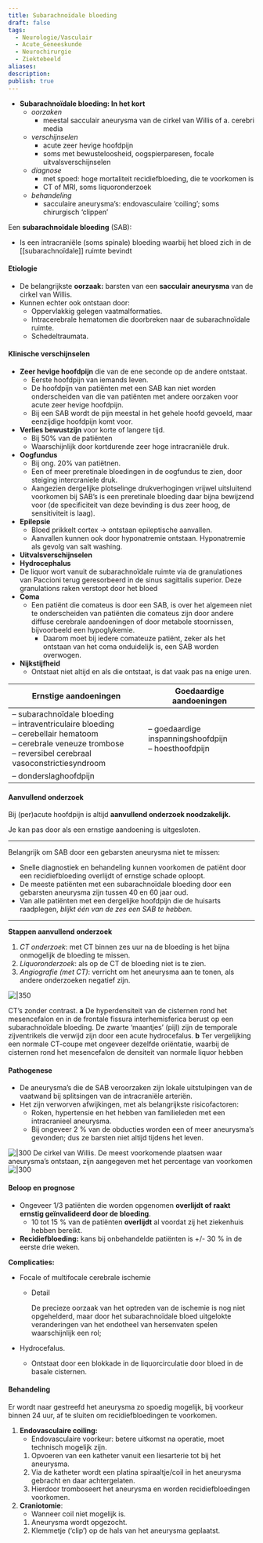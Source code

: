 ```yaml
---
title: Subarachnoïdale bloeding
draft: false
tags:
  - Neurologie/Vasculair
  - Acute_Geneeskunde
  - Neurochirurgie
  - Ziektebeeld
aliases: 
description: 
publish: true
---
```



- **Subarachnoïdale bloeding: In het kort**
    - *oorzaken*
	    - meestal sacculair aneurysma van de cirkel van Willis of a. cerebri media
    - *verschijnselen*
	    - acute zeer hevige hoofdpijn
	    - soms met bewusteloosheid, oogspierparesen, focale uitvalsverschijnselen
    - *diagnose*
	    - met spoed: hoge mortaliteit recidiefbloeding, die te voorkomen is
	    - CT of MRI, soms liquoronderzoek
    - *behandeling*
	    - sacculaire aneurysma’s: endovasculaire ‘coiling’; soms chirurgisch ‘clippen’

Een **subarachnoïdale bloeding** (SAB):

- Is een intracraniële (soms spinale) bloeding waarbij het bloed zich in de [[subarachnoïdale]] ruimte bevindt

#### Etiologie

- De belangrijkste **oorzaak:** barsten van een **sacculair aneurysma** van de cirkel van Willis.
- Kunnen echter ook ontstaan door:
    - Oppervlakkig gelegen vaatmalformaties.
    - Intracerebrale hematomen die doorbreken naar de subarachnoïdale ruimte.
    - Schedeltraumata.

#### **Klinische verschijnselen**

- **Zeer hevige hoofdpijn** die van de ene seconde op de andere ontstaat.
    - Eerste hoofdpijn van iemands leven.
    - De hoofdpijn van patiënten met een SAB kan niet worden onderscheiden van die van patiënten met andere oorzaken voor acute zeer hevige hoofdpijn.
    - Bij een SAB wordt de pijn meestal in het gehele hoofd gevoeld, maar eenzijdige hoofdpijn komt voor.
- **Verlies bewustzijn** voor korte of langere tijd.
    - Bij 50% van de patiënten
    - Waarschijnlijk door kortdurende zeer hoge intracraniële druk.
- **Oogfundus**
    - Bij ong. 20% van patiëtnen.
    - Een of meer preretinale bloedingen in de oogfundus te zien, door steiging intercraniele druk.
    - Aangezien dergelijke plotselinge drukverhogingen vrijwel uitsluitend voorkomen bij SAB’s is een preretinale bloeding daar bijna bewijzend voor (de specificiteit van deze bevinding is dus zeer hoog, de sensitiviteit is laag).
- **Epilepsie**
    - Bloed prikkelt cortex → ontstaan epileptische aanvallen.
    - Aanvallen kunnen ook door hyponatremie ontstaan. Hyponatremie als gevolg van salt washing.
- **Uitvalsverschijnselen**
- **Hydrocephalus**
- De liquor wort vanuit de subarachnoïdale ruimte via de granulationes van Paccioni terug geresorbeerd in de sinus sagittalis superior. Deze granulations raken verstopt door het bloed
- **Coma**
    - Een patiënt die comateus is door een SAB, is over het algemeen niet te onderscheiden van patiënten die comateus zijn door andere diffuse cerebrale aandoeningen of door metabole stoornissen, bijvoorbeeld een hypoglykemie.
        - Daarom moet bij iedere comateuze patiënt, zeker als het ontstaan van het coma onduidelijk is, een SAB worden overwogen.
- **Nijkstijfheid** 
	- Ontstaat niet altijd en als die ontstaat, is dat vaak pas na enige uren.

| Ernstige aandoeningen | Goedaardige aandoeningen |
| --- | --- |
| – subarachnoïdale bloeding </br> – intraventriculaire bloeding  </br> – cerebellair hematoom </br> – cerebrale veneuze trombose  </br> – reversibel cerebraal vasoconstrictiesyndroom | – goedaardige inspanningshoofdpijn </br> – hoesthoofdpijn
– donderslaghoofdpijn |

#### Aanvullend onderzoek

Bij (per)acute hoofdpijn is altijd **aanvullend onderzoek noodzakelijk.**

Je kan pas door als een ernstige aandoening is uitgesloten. 

---

Belangrijk om SAB door een gebarsten aneurysma niet te missen: 

- Snelle diagnostiek en behandeling kunnen voorkomen de patiënt door een recidiefbloeding overlijdt of ernstige schade oploopt.
- De meeste patiënten met een subarachnoïdale bloeding door een gebarsten aneurysma zijn tussen 40 en 60 jaar oud.
- Van alle patiënten met een dergelijke hoofdpijn die de huisarts raadplegen, *blijkt één van de zes een SAB te hebben.*

---

**Stappen aanvullend onderzoek**

1. *CT onderzoek*: met CT binnen zes uur na de bloeding is het bijna onmogelijk de bloeding te missen.
2. *Liquoronderzoek*: als op de CT de bloeding niet is te zien. 
3. *Angiografie (met CT)*: verricht om het aneurysma aan te tonen, als andere onderzoeken negatief zijn. 

![|350](https://i.imgur.com/WKs1TuF.png)

CT’s zonder contrast. **a** De hyperdensiteit van de cisternen rond het mesencefalon en in de frontale fissura interhemisferica berust op een subarachnoïdale bloeding. De zwarte ‘maantjes’ (pijl) zijn de temporale zijventrikels die verwijd zijn door een acute hydrocefalus. **b** Ter vergelijking een normale CT-coupe met ongeveer dezelfde oriëntatie, waarbij de cisternen rond het mesencefalon de densiteit van normale liquor hebben

#### Pathogenese

- De aneurysma’s die de SAB veroorzaken zijn lokale uitstulpingen van de vaatwand bij splitsingen van de intracraniële arteriën.
- Het zijn verworven afwijkingen, met als belangrijkste risicofactoren:
    - Roken, hypertensie en het hebben van familieleden met een intracranieel aneurysma.
    - Bij ongeveer 2 % van de obducties worden een of meer aneurysma’s gevonden; dus ze barsten niet altijd tijdens het leven.

![|300](https://i.imgur.com/lviZa1o.png)
De cirkel van Willis. De meest voorkomende plaatsen waar aneurysma’s ontstaan, zijn aangegeven met het percentage van voorkomen
![|300](https://i.imgur.com/UoFZgOq.png)


#### Beloop en prognose

- Ongeveer 1/3 patiënten die worden opgenomen **overlijdt of raakt ernstig geïnvalideerd door de bloeding**.
    - 10 tot 15 % van de patiënten **overlijdt** al voordat zij het ziekenhuis hebben bereikt.
- **Recidiefbloeding:** kans bij onbehandelde patiënten is +/- 30 % in de eerste drie weken.

**Complicaties:** 

- Focale of multifocale cerebrale ischemie
    - Detail
        
        De precieze oorzaak van het optreden van de ischemie is nog niet opgehelderd, maar door het subarachnoïdale bloed uitgelokte veranderingen van het endotheel van hersenvaten spelen waarschijnlijk een rol; 
        
- Hydrocefalus.
    - Ontstaat door een blokkade in de liquorcirculatie door bloed in de basale cisternen.

#### Behandeling

Er wordt naar gestreefd het aneurysma zo spoedig mogelijk, bij voorkeur binnen 24 uur, af te sluiten om recidiefbloedingen te voorkomen. 

1. **Endovasculaire coiling:** 
    - Endovasculaire voorkeur: betere uitkomst na operatie, moet technisch mogelijk zijn.
    1. Opvoeren van een katheter vanuit een liesarterie tot bij het aneurysma.
    2. Via de katheter wordt een platina spiraaltje/coil in het aneurysma gebracht en daar achtergelaten.
    3. Hierdoor tromboseert het aneurysma en worden recidiefbloedingen voorkomen. 
2. **Craniotomie**:
    - Wanneer coil niet mogelijk is.
    1. Aneurysma wordt opgezocht.
    2. Klemmetje (‘clip’) op de hals van het aneurysma geplaatst.